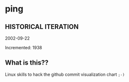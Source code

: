 # ping

## HISTORICAL ITERATION
2002-09-22

Incremented: 1938

## What is this?? 
Linux skills to hack the github commit visualization chart `;-)`
